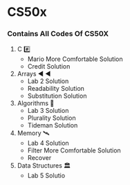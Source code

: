 # CS50x 
### Contains All Codes Of CS50X 
1. C #️⃣
   - Mario More Comfortable Solution
   - Credit Solution
2. Arrays ◀️ ◀️
   - Lab 2 Solution
   - Readability Solution
   - Substitution Solution
3. Algorithms 🤖
   - Lab 3 Solution
   - Plurality Solution
   - Tideman Solution
4. Memory 🛰️
   - Lab 4 Solution
   - Filter More Comfortable Solution
   - Recover 
5. Data Structures 🏛️
   - Lab 5 Solutio
